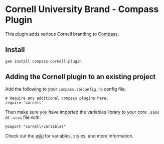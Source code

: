 # Cornell University Brand - Compass Plugin

This plugin adds various Cornell branding to [Compass][].

## Install

	gem install compass-cornell-plugin

## Adding the Cornell plugin to an existing project

Add the following to your `compass.rb`/`config.rb` config file:

	# Require any additional compass plugins here.
	require 'cornell'

Then make sure you have imported the variables library to your core `.sass` or `.scss` file with:

	@import "cornell/variables"

Check out the [wiki][compass-cornell-wiki] for variables, styles, and more information.

[Compass]: http://compass-style.org/
[compass-cornell-wiki]: https://github.com/CALSCommunications/compass-cornell-plugin/wiki/_pages